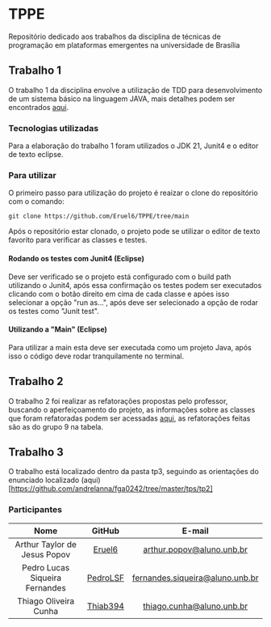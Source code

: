 # TPPE
Repositório dedicado aos trabalhos da disciplina de técnicas de programação em plataformas emergentes na universidade de Brasília

## Trabalho 1
O trabalho 1 da disciplina envolve a utilização de TDD para desenvolvimento de um sistema básico na linguagem JAVA, mais detalhes podem ser encontrados [aqui](https://github.com/andrelanna/fga0242/tree/master/tps/tp1).

### Tecnologias utilizadas 
Para a elaboração do trabalho 1 foram utilizados o JDK 21, Junit4 e o editor de texto eclipse.

### Para utilizar
O primeiro passo para utilização do projeto é reaizar o clone do repositório com o comando:
```
git clone https://github.com/Eruel6/TPPE/tree/main
```
Após o repositório estar clonado, o projeto pode se utilizar o editor de texto favorito para verificar as classes e testes.

#### Rodando os testes com Junit4 (Eclipse)
Deve ser verificado se o projeto está configurado com o build path utilizando o Junit4, após essa confirmação os testes podem ser executados clicando com o botão direito em cima de cada classe e apóes isso selecionar a opção "run as...", após deve ser selecionado a opção de rodar os testes como "Junit test".

#### Utilizando a "Main" (Eclipse)
Para utilizar a main esta deve ser executada como um projeto Java, após isso o código deve rodar tranquilamente no terminal.

## Trabalho 2 

O trabalho 2 foi realizar as refatorações propostas pelo professor, buscando o aperfeiçoamento do projeto, as informações sobre as classes que foram refatoradas podem ser acessadas [aqui](https://github.com/andrelanna/fga0242/tree/master/tps/tp1), as refatorações feitas são as do grupo 9 na tabela. 

## Trabalho 3

O trabalho está localizado dentro da pasta tp3, seguindo as orientações do enunciado localizado (aqui)[https://github.com/andrelanna/fga0242/tree/master/tps/tp2]

### Participantes
| Nome| GitHub| E-mail| 
|:-----:|:-----:|:-----:|
| Arthur Taylor de Jesus Popov | [Eruel6](https://github.com/Eruel6) | arthur.popov@aluno.unb.br |
| Pedro Lucas Siqueira Fernandes | [PedroLSF](https://github.com/PedroLSF) | fernandes.siqueira@aluno.unb.br |
| Thiago Oliveira Cunha | [Thiab394](https://github.com/Thiab394)| thiago.cunha@aluno.unb.br |
